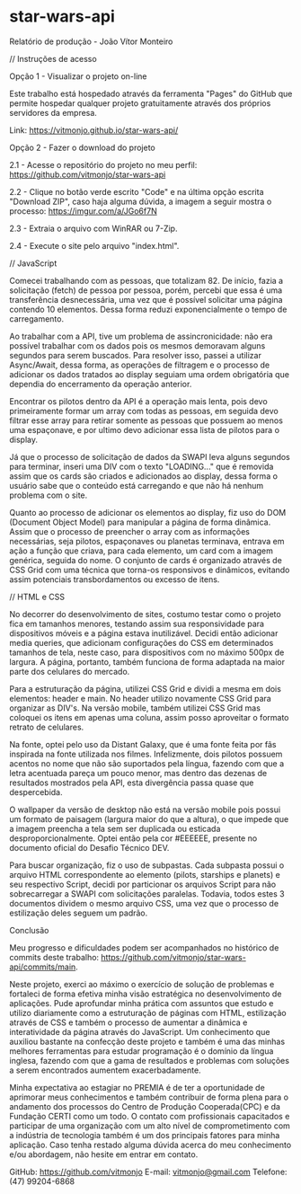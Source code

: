 # star-wars-api
Relatório de produção - João Vítor Monteiro

// Instruções de acesso

Opção 1 - Visualizar o projeto on-line

Este trabalho está hospedado através da ferramenta "Pages" do GitHub que permite hospedar qualquer projeto gratuitamente através dos próprios servidores da empresa.

Link:
https://vitmonjo.github.io/star-wars-api/

Opção 2 - Fazer o download do projeto

2.1 - Acesse o repositório do projeto no meu perfil:
https://github.com/vitmonjo/star-wars-api

2.2 - Clique no botão verde escrito "Code" e na última opção escrita "Download ZIP", caso haja alguma dúvida, a imagem a seguir mostra o processo:
https://imgur.com/a/JGo6f7N

2.3 - Extraia o arquivo com WinRAR ou 7-Zip.

2.4 - Execute o site pelo arquivo "index.html".

// JavaScript

Comecei trabalhando com as pessoas, que totalizam 82. De início, fazia a solicitação (fetch) de pessoa por pessoa, porém, percebi que essa é uma transferência desnecessária, uma vez que é possível solicitar uma página contendo 10 elementos. Dessa forma reduzi exponencialmente o tempo de carregamento.

Ao trabalhar com a API, tive um problema de assincronicidade: não era possível trabalhar com os dados pois os mesmos demoravam alguns segundos para serem buscados. Para resolver isso, passei a utilizar Async/Await, dessa forma, as operações de filtragem e o processo de adicionar os dados tratados ao display seguiam uma ordem obrigatória que dependia do encerramento da operação anterior.

Encontrar os pilotos dentro da API é a operação mais lenta, pois devo primeiramente formar um array com todas as pessoas, em seguida devo filtrar esse array para retirar somente as pessoas que possuem ao menos uma espaçonave, e por ultimo devo adicionar essa lista de pilotos para o display.

Já que o processo de solicitação de dados da SWAPI leva alguns segundos para terminar, inseri uma DIV com o texto "LOADING..." que é removida assim que os cards são criados e adicionados ao display, dessa forma o usuário sabe que o conteúdo está carregando e que não há nenhum problema com o site.

Quanto ao processo de adicionar os elementos ao display, fiz uso do DOM (Document Object Model) para manipular a página de forma dinâmica. Assim que o processo de preencher o array com as informações necessárias, seja pilotos, espaçonaves ou planetas terminava, entrava em ação a função que criava, para cada elemento, um card com a imagem genérica, seguida do nome. O conjunto de cards é organizado através de CSS Grid com uma técnica que torna-os responsivos e dinâmicos, evitando assim potenciais transbordamentos ou excesso de itens.

// HTML e CSS

No decorrer do desenvolvimento de sites, costumo testar como o projeto fica em tamanhos menores, testando assim sua responsividade para dispositivos móveis e a página estava inutilizável. Decidi então adicionar media queries, que adicionam configurações do CSS em determinados tamanhos de tela, neste caso, para dispositivos com no máximo 500px de largura. A página, portanto, também funciona de forma adaptada na maior parte dos celulares do mercado.

Para a estruturação da página, utilizei CSS Grid e dividi a mesma em dois elementos: header e main. No header utilizo novamente CSS Grid para organizar as DIV's. Na versão mobile, também utilizei CSS Grid mas coloquei os itens em apenas uma coluna, assim posso aproveitar o formato retrato de celulares.

Na fonte, optei pelo uso da Distant Galaxy, que é uma fonte feita por fãs inspirada na fonte utilizada nos filmes. Infelizmente, dois pilotos possuem acentos no nome que não são suportados pela língua, fazendo com que a letra acentuada pareça um pouco menor, mas dentro das dezenas de resultados mostrados pela API, esta divergência passa quase que despercebida.

O wallpaper da versão de desktop não está na versão mobile pois possui um formato de paisagem (largura maior do que a altura), o que impede que a imagem preencha a tela sem ser duplicada ou esticada desproporcionalmente. Optei então pela cor #EEEEEE, presente no documento oficial do Desafio Técnico DEV.

Para buscar organização, fiz o uso de subpastas. Cada subpasta possui o arquivo HTML correspondente ao elemento (pilots, starships e planets) e seu respectivo Script, decidi por particionar os arquivos Script para não sobrecarregar a SWAPI com solicitações paralelas. Todavia, todos estes 3 documentos dividem o mesmo arquivo CSS, uma vez que o processo de estilização deles seguem um padrão.

Conclusão

Meu progresso e dificuldades podem ser acompanhados no histórico de commits deste trabalho: https://github.com/vitmonjo/star-wars-api/commits/main.

Neste projeto, exerci ao máximo o exercício de solução de problemas e fortaleci de forma efetiva minha visão estratégica no desenvolvimento de aplicações. Pude aprofundar minha prática com assuntos que estudo e utilizo diariamente como a estruturação de páginas com HTML, estilização através de CSS e também o processo de aumentar a dinâmica e interatividade da página através do JavaScript. Um conhecimento que auxiliou bastante na confecção deste projeto e também é uma das minhas melhores ferramentas para estudar programação é o domínio da língua inglesa, fazendo com que a gama de resultados e problemas com soluções a serem encontrados aumentem exacerbadamente.

Minha expectativa ao estagiar no PREMIA é de ter a oportunidade de aprimorar meus conhecimentos e também contribuir de forma plena para o andamento dos processos do Centro de Produção Cooperada(CPC) e da Fundação CERTI como um todo. O contato com profissionais capacitados e participar de uma organização com um alto nível de comprometimento com a indústria de tecnologia também é um dos principais fatores para minha aplicação. Caso tenha restado alguma dúvida acerca do meu conhecimento e/ou abordagem, não hesite em entrar em contato.

GitHub: https://github.com/vitmonjo
E-mail: vitmonjo@gmail.com
Telefone: (47) 99204-6868
